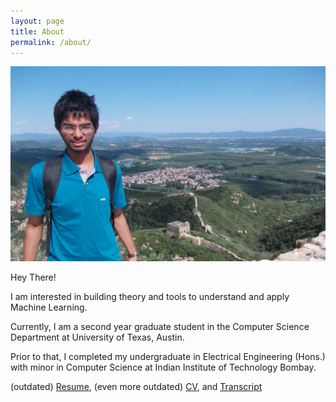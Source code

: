 ```yaml
---
layout: page
title: About
permalink: /about/
---
```


![](/assets/me.jpg)

Hey There!

I am interested in building theory and tools to understand and apply Machine Learning.

Currently, I am a second year graduate student in the Computer Science Department at University of Texas, Austin. 

Prior to that, I completed my undergraduate in Electrical Engineering (Hons.) with minor in Computer Science at Indian Institute of Technology Bombay.

(outdated) [Resume][resume], (even more outdated) [CV][cv], and [Transcript][transcript]

[resume]: /assets/acads/resume.pdf
[cv]: /assets/acads/cv.pdf
[transcript]: /assets/acads/transcript.pdf
